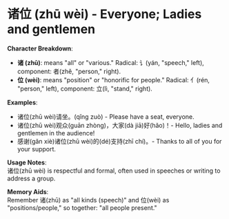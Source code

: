 # **诸位 (zhū wèi) - Everyone; Ladies and gentlemen**

**Character Breakdown**:  
- **诸 (zhū)**: means "all" or "various." Radical: 讠(yán, "speech," left), component: 者(zhě, "person," right).  
- **位 (wèi)**: means "position" or "honorific for people." Radical: 亻(rén, "person," left), component: 立(lì, "stand," right).

**Examples**:  
- 诸位(zhū wèi)请坐。(qǐng zuò) - Please have a seat, everyone.  
- 诸位(zhū wèi)观众(guān zhòng)，大家(dà jiā)好(hǎo)！- Hello, ladies and gentlemen in the audience!  
- 感谢(gǎn xiè)诸位(zhū wèi)的(dé)支持(zhī chí)。- Thanks to all of you for your support.

**Usage Notes**:  
诸位(zhū wèi) is respectful and formal, often used in speeches or writing to address a group.

**Memory Aids**:  
Remember 诸(zhū) as "all kinds (speech)" and 位(wèi) as "positions/people," so together: "all people present."